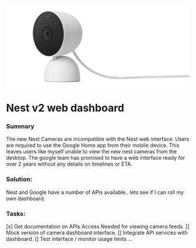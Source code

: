![](nest-cam-v2.png)
# Nest v2 web dashboard
### Summary
The new Nest Cameras are incompatible with the Nest web interface.
Users are required to use the Google Home app from their mobile device.
This leaves users like myself unable to view the new nest cameras from the desktop.
The google team has promised to have a web interface ready for over 2 years without any details on timelines or ETA.

### Solution:
Nest and Google have a number of APIs available.. lets see if I can roll my own dashboard.

### Tasks:
[x] Get documentation on APIs Access Needed for viewing camera feeds.
[] Mock version of camera dashboard interface.
[] Integrate API services with dashboard.
[] Test interface / monitor usage limits ...
